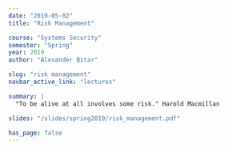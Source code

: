 ```yaml
---
date: "2019-05-02"
title: "Risk Management"

course: "Systems Security"
semester: "Spring"
year: 2019
author: "Alexander Bitar"

slug: "risk management"
navbar_active_link: "lectures"

summary: |
  "To be alive at all involves some risk." Harold Macmillan

slides: "/slides/spring2019/risk_management.pdf"

has_page: false
---
```

